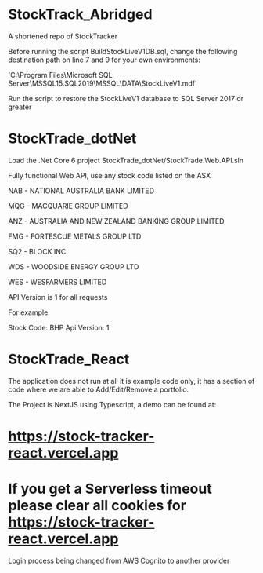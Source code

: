 # StockTrack_Abridged
A shortened repo of StockTracker

Before running the script BuildStockLiveV1DB.sql, change the following destination path on line 7 and 9 for your own environments:

'C:\Program Files\Microsoft SQL Server\MSSQL15.SQL2019\MSSQL\DATA\StockLiveV1.mdf'

Run the script to restore the StockLiveV1 database to SQL Server 2017 or greater

# StockTrade_dotNet
Load the .Net Core 6 project StockTrade_dotNet/StockTrade.Web.API.sln

Fully functional Web API, use any stock code listed on the ASX

NAB       -   NATIONAL AUSTRALIA BANK LIMITED

MQG       -   MACQUARIE GROUP LIMITED

ANZ       -   AUSTRALIA AND NEW ZEALAND BANKING GROUP LIMITED

FMG       -   FORTESCUE METALS GROUP LTD

SQ2       -   BLOCK INC

WDS       -   WOODSIDE ENERGY GROUP LTD

WES       -   WESFARMERS LIMITED


API Version is 1 for all requests

For example:

Stock Code:   BHP
Api Version:  1



# StockTrade_React

The application does not run at all it is example code only, it has a section of code where we are able to Add/Edit/Remove a portfolio.

The Project is NextJS using Typescript, a demo can be found at:

# https://stock-tracker-react.vercel.app


# If you get a Serverless timeout please clear all cookies for https://stock-tracker-react.vercel.app


Login process being changed from AWS Cognito to another provider
